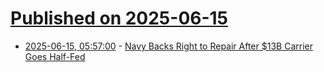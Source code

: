 # [Published on 2025-06-15](index.md)

* [2025-06-15, 05:57:00](https://soylentnews.org/article.pl?sid=25/06/14/1549226&from=rss) - [Navy Backs Right to Repair After $13B Carrier Goes Half-Fed](https://soylentnews.org/article.pl?sid=25/06/14/1549226&from=rss)
